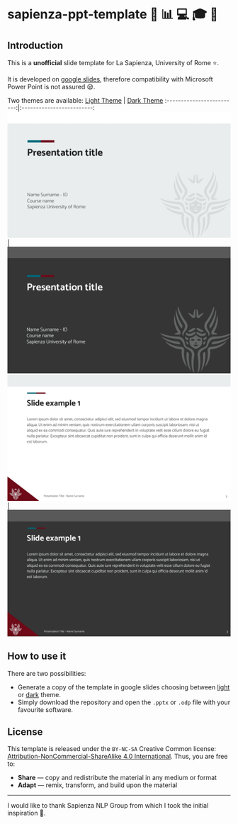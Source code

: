 # sapienza-ppt-template :information_desk_person: :bar_chart: :computer: :mortar_board: :rocket:
## Introduction
This is a **unofficial** slide template for La Sapienza, University of Rome :star:.

It is developed on [google slides](https://docs.google.com/presentation/u/0/), therefore compatibility with Microsoft Power Point is not assured :sleepy:. 

Two themes are available:
[Light Theme](light/sapienza-ppt-template_light.pdf)           |  [Dark Theme](dark/sapienza-ppt-template_dark.pdf)
:-------------------------:|:-------------------------:
![Light 1](docs/light_1.jpg) | ![Dark](docs/dark_1.jpg) 
![Light 2](docs/light_2.jpg) | ![Dark 2](docs/dark_2.jpg)


## How to use it
There are two possibilities:
- Generate a copy of the template in google slides choosing between [light](https://docs.google.com/presentation/d/1t6adiSpkEV6RKvrBBEbmBLQuyo7_mFRGFxlDhTsd0gg/edit?usp=sharing) or [dark](https://docs.google.com/presentation/d/16tPIHM18IIH0M_7TLbfi9AystdOMg06r1dSINDEEPl4/edit?usp=sharing) theme.
- Simply download the repository and open the `.pptx` or `.odp` file with your favourite software. 

## License
This template is released under the `BY-NC-SA` Creative Common license: [Attribution-NonCommercial-ShareAlike 4.0 International](https://creativecommons.org/licenses/by-nc-sa/4.0/).
Thus, you are free to:
- **Share** — copy and redistribute the material in any medium or format
- **Adapt** — remix, transform, and build upon the material  

--- 

I would like to thank Sapienza NLP Group from which I took the initial inspiration :bow:. 

